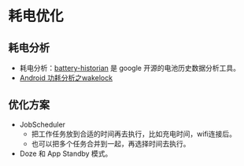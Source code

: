 # 耗电优化

## 耗电分析

- 耗电分析：[battery-historian](https://github.com/google/battery-historian) 是 google 开源的电池历史数据分析工具。
- [Android 功耗分析之wakelock](https://www.jianshu.com/p/67ccdac38271)

## 优化方案

- JobScheduler
  - 把工作任务放到合适的时间再去执行，比如充电时间，wifi连接后。
  - 也可以把多个任务合并到一起，再选择时间去执行。
- Doze 和 App Standby 模式。
